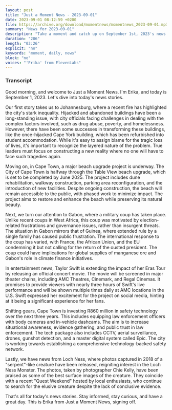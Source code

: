 ```yaml
---
layout: post
title: "Just a Moment News - 2023-09-01"
date: 2023-09-01 08:12:59 +0200
file: https://archive.org/download/momentnews/momentnews_2023-09-01.mp3
summary: "News for 2023-09-01"
description: "Take a moment and catch up on September 1st, 2023's news."
duration: "206"
length: "03:26"
explicit: "no"
keywords: "moment, daily, news"
block: "no"
voices: "'Erika' from ElevenLabs"
---
```


### Transcript

Good morning, and welcome to Just a Moment News. I'm Erika, and today is September 1, 2023. Let's dive into today's news stories.

Our first story takes us to Johannesburg, where a recent fire has highlighted the city's stark inequality. Hijacked and abandoned buildings have been a long-standing issue, with city officials facing challenges in dealing with the complex factors involved, such as drug abuse, poverty, and homelessness. However, there have been some successes in transforming these buildings, like the once-hijacked Cape York building, which has been refurbished into student accommodation. While it's easy to assign blame for the tragic loss of lives, it's important to recognize the layered nature of the problem. True leaders must focus on constructing a new reality where no one will have to face such tragedies again. 

Moving on, in Cape Town, a major beach upgrade project is underway. The City of Cape Town is halfway through the Table View beach upgrade, which is set to be completed by June 2025. The project includes dune rehabilitation, walkway construction, parking area reconfiguration, and the introduction of new facilities. Despite ongoing construction, the beach will remain accessible to the public, with phased work to minimize impact. The project aims to restore and enhance the beach while preserving its natural beauty.

Next, we turn our attention to Gabon, where a military coup has taken place. Unlike recent coups in West Africa, this coup was motivated by election-related frustrations and governance issues, rather than insurgent threats. The situation in Gabon mirrors that of Guinea, where extended rule by a single family has caused public frustration. The international response to the coup has varied, with France, the African Union, and the EU condemning it but not calling for the return of the ousted president. The coup could have implications for global supplies of manganese ore and Gabon's role in climate finance initiatives.

In entertainment news, Taylor Swift is extending the impact of her Eras Tour by releasing an official concert movie. The movie will be screened in major theater chains, including AMC Theatres, Cinemark, and Regal Cinemas. It promises to provide viewers with nearly three hours of Swift's live performance and will be shown multiple times daily at AMC locations in the U.S. Swift expressed her excitement for the project on social media, hinting at it being a significant experience for her fans.

Shifting gears, Cape Town is investing R860 million in safety technology over the next three years. This includes equipping law enforcement officers with body cameras and in-vehicle dashcams. The aim is to increase situational awareness, evidence gathering, and public trust in law enforcement. The tech package also includes CCTV, aerial surveillance, drones, gunshot detection, and a master digital system called Epic. The city is working towards establishing a comprehensive technology-backed safety network.

Lastly, we have news from Loch Ness, where photos captured in 2018 of a "serpent"-like creature have been released, reigniting interest in the Loch Ness Monster. The photos, taken by photographer Chie Kelly, have been praised as some of the best surface images of the creature. They coincide with a recent "Quest Weekend" hosted by local enthusiasts, who continue to search for the elusive creature despite the lack of conclusive evidence.

That's all for today's news stories. Stay informed, stay curious, and have a great day. This is Erika from Just a Moment News, signing off.
